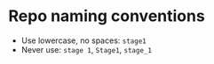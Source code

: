 # Repo naming conventions
- Use lowercase, no spaces: `stage1` 
- Never use: `stage 1`, `Stage1`, `stage_1`
